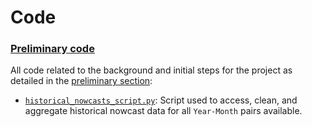 # Code

### [Preliminary code](preliminary-code)
All code related to the background and initial steps for the project as detailed in the [preliminary section](https://github.com/limits-to-arbitrage/unofficial-inflation-nowcast-bot/tree/main/preliminary):
* [`historical_nowcasts_script.py`](preliminary-code/historical_nowcasts_script.py): Script used to access, clean, and aggregate historical nowcast data for all `Year-Month` pairs available.
